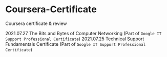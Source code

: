 # Coursera-Certificate
Coursera certificate &amp; review

2021.07.27 The Bits and Bytes of Computer Networking (Part of `Google IT Support Professional Certificate`)
2021.07.25 Technical Support Fundamentals Certificate (Part of `Google IT Support Professional Certificate`)
